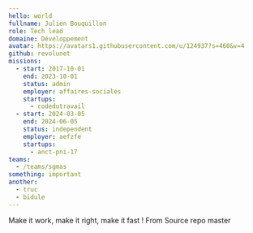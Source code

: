 ```yaml
---
hello: world
fullname: Julien Bouquillon
role: Tech lead
domaine: Développement
avatar: https://avatars1.githubusercontent.com/u/124937?s=460&v=4
github: revolunet
missions:
  - start: 2017-10-01
    end: 2023-10-01
    status: admin
    employer: affaires-sociales
    startups:
      - codedutravail
  - start: 2024-03-05
    end: 2024-06-05
    status: independent
    employer: aefzfe
    startups:
      - anct-pni-17
teams:
  - /teams/sgmas
something: important
another:
  - truc
  - bidule
---
```

Make it work, make it right, make it fast !
From Source repo master